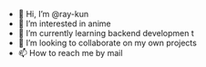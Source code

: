 - 👋 Hi, I’m @ray-kun
- 👀 I’m interested in anime
- 🌱 I’m currently learning backend developmen t
- 💞️ I’m looking to collaborate on my own projects
- 📫 How to reach me by mail

<!---
ray-kun/ray-kun is a ✨ special ✨ repository because its `README.md` (this file) appears on your GitHub profile.
You can click the Preview link to take a look at your changes.
--->
